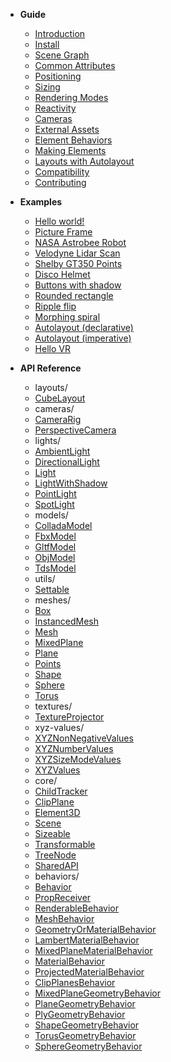 - **Guide**

  - [Introduction](/)
  - [Install](/guide/install)
  - [Scene Graph](/guide/scene-graph)
  - [Common Attributes](/guide/common-attributes)
  - [Positioning](/guide/positioning)
  - [Sizing](/guide/sizing)
  - [Rendering Modes](/guide/rendering-modes)
  - [Reactivity](/guide/reactivity)
  - [Cameras](/guide/cameras)
  - [External Assets](/guide/external-assets)
  - [Element Behaviors](/guide/includes/lume-element-behaviors)
  - [Making Elements](/guide/making-elements)
  - [Layouts with Autolayout](/guide/layouts-with-autolayout)
  - [Compatibility](/guide/compatibility)
  - [Contributing](/guide/contributing)

- **Examples**

  <!-- - [Hello 3D world!](/examples/hello3d.md ':class=no-sublist') -->

  - [Hello world!](/examples/hello-world/ ':class=no-sublist')
  - [Picture Frame](/examples/picture-frame ':class=no-sublist')
  - [NASA Astrobee Robot](/examples/nasa-astrobee-robot/ ':class=no-sublist')
  - [Velodyne Lidar Scan](/examples/velodyne-lidar-scan/ ':class=no-sublist')
  - [Shelby GT350 Points](/examples/shelby-gt350-points/ ':class=no-sublist')
  - [Disco Helmet](/examples/disco-helmet/ ':class=no-sublist')
  - [Buttons with shadow](/examples/buttons-with-shadow.md ':class=no-sublist')
  - [Rounded rectangle](/examples/rounded-rectangle.md ':class=no-sublist')
  - [Ripple flip](/examples/ripple-flip.md ':class=no-sublist')
  - [Morphing spiral](/examples/spiral.md ':class=no-sublist')
  - [Autolayout (declarative)](/examples/autolayout-declarative.md ':class=no-sublist')
  - [Autolayout (imperative)](/examples/autolayout-imperative.md ':class=no-sublist')
  - [Hello VR](/examples/hello-vr.md ':class=no-sublist')
    <!-- Uncomment these for testing. -->
    <!-- - [Shadow DOM](/examples/shadow-dom.md ':class=no-sublist') -->
    <!-- - [Shadow DOM](/examples/shadow-dom-2.md ':class=no-sublist') -->

- **API Reference**

  <!-- __API_AUTOGENERATED_BEGIN__ -->
  - layouts/
  - [CubeLayout](/api/layouts/CubeLayout.md)
  - cameras/
  - [CameraRig](/api/cameras/CameraRig.md)
  - [PerspectiveCamera](/api/cameras/PerspectiveCamera.md)
  - lights/
  - [AmbientLight](/api/lights/AmbientLight.md)
  - [DirectionalLight](/api/lights/DirectionalLight.md)
  - [Light](/api/lights/Light.md)
  - [LightWithShadow](/api/lights/LightWithShadow.md)
  - [PointLight](/api/lights/PointLight.md)
  - [SpotLight](/api/lights/SpotLight.md)
  - models/
  - [ColladaModel](/api/models/ColladaModel.md)
  - [FbxModel](/api/models/FbxModel.md)
  - [GltfModel](/api/models/GltfModel.md)
  - [ObjModel](/api/models/ObjModel.md)
  - [TdsModel](/api/models/TdsModel.md)
  - utils/
  - [Settable](/api/utils/Settable.md)
  - meshes/
  - [Box](/api/meshes/Box.md)
  - [InstancedMesh](/api/meshes/InstancedMesh.md)
  - [Mesh](/api/meshes/Mesh.md)
  - [MixedPlane](/api/meshes/MixedPlane.md)
  - [Plane](/api/meshes/Plane.md)
  - [Points](/api/meshes/Points.md)
  - [Shape](/api/meshes/Shape.md)
  - [Sphere](/api/meshes/Sphere.md)
  - [Torus](/api/meshes/Torus.md)
  - textures/
  - [TextureProjector](/api/textures/TextureProjector.md)
  - xyz-values/
  - [XYZNonNegativeValues](/api/xyz-values/XYZNonNegativeValues.md)
  - [XYZNumberValues](/api/xyz-values/XYZNumberValues.md)
  - [XYZSizeModeValues](/api/xyz-values/XYZSizeModeValues.md)
  - [XYZValues](/api/xyz-values/XYZValues.md)
  - core/
  - [ChildTracker](/api/core/ChildTracker.md)
  - [ClipPlane](/api/core/ClipPlane.md)
  - [Element3D](/api/core/Element3D.md)
  - [Scene](/api/core/Scene.md)
  - [Sizeable](/api/core/Sizeable.md)
  - [Transformable](/api/core/Transformable.md)
  - [TreeNode](/api/core/TreeNode.md)
  - [SharedAPI](/api/core/SharedAPI.md)
  - behaviors/
  - [Behavior](/api/behaviors/Behavior.md)
  - [PropReceiver](/api/behaviors/PropReceiver.md)
  - [RenderableBehavior](/api/behaviors/RenderableBehavior.md)
  - [MeshBehavior](/api/behaviors/mesh-behaviors/MeshBehavior.md)
  - [GeometryOrMaterialBehavior](/api/behaviors/mesh-behaviors/GeometryOrMaterialBehavior.md)
  - [LambertMaterialBehavior](/api/behaviors/mesh-behaviors/materials/LambertMaterialBehavior.md)
  - [MixedPlaneMaterialBehavior](/api/behaviors/mesh-behaviors/materials/MixedPlaneMaterialBehavior.md)
  - [MaterialBehavior](/api/behaviors/mesh-behaviors/materials/MaterialBehavior.md)
  - [ProjectedMaterialBehavior](/api/behaviors/mesh-behaviors/materials/ProjectedMaterialBehavior.md)
  - [ClipPlanesBehavior](/api/behaviors/mesh-behaviors/ClipPlanesBehavior.md)
  - [MixedPlaneGeometryBehavior](/api/behaviors/mesh-behaviors/geometries/MixedPlaneGeometryBehavior.md)
  - [PlaneGeometryBehavior](/api/behaviors/mesh-behaviors/geometries/PlaneGeometryBehavior.md)
  - [PlyGeometryBehavior](/api/behaviors/mesh-behaviors/geometries/PlyGeometryBehavior.md)
  - [ShapeGeometryBehavior](/api/behaviors/mesh-behaviors/geometries/ShapeGeometryBehavior.md)
  - [TorusGeometryBehavior](/api/behaviors/mesh-behaviors/geometries/TorusGeometryBehavior.md)
  - [SphereGeometryBehavior](/api/behaviors/mesh-behaviors/geometries/SphereGeometryBehavior.md)
  
<!-- __API_AUTOGENERATED_END__ -->

<!-- - [Miscellaneous Notes](/notes.md) -->
